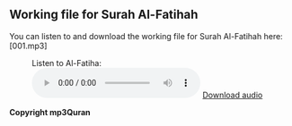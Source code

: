 ## Working file for Surah Al-Fatihah

You can listen to and download the working file for Surah Al-Fatihah here: [001.mp3]
<figure>
  <figcaption>Listen to Al-Fatiha:</figcaption>
  <audio controls src="https://server13.mp3quran.net/husr/001.mp3"></audio>
  <a href="https://server13.mp3quran.net/husr/001.mp3"> Download audio </a>
</figure>

**Copyright mp3Quran**

